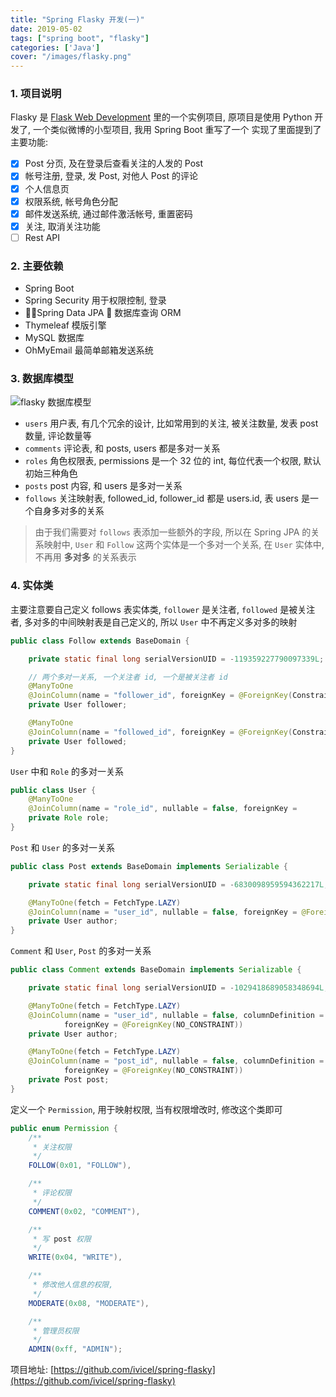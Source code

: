 ```yaml
---
title: "Spring Flasky 开发(一)"
date: 2019-05-02
tags: ["spring boot", "flasky"]
categories: ['Java']
cover: "/images/flasky.png"
---
```


### 1. 项目说明

Flasky 是 [Flask Web Development](https://book.douban.com/subject/26274202/) 里的一个实例项目, 原项目是使用 Python 开发了, 一个类似微博的小型项目, 我用 Spring Boot 重写了一个
实现了里面提到了主要功能:

-   [x] Post 分页, 及在登录后查看关注的人发的 Post
-   [x] 帐号注册, 登录, 发 Post, 对他人 Post 的评论
-   [x] 个人信息页
-   [x] 权限系统, 帐号角色分配
-   [x] 邮件发送系统, 通过邮件激活帐号, 重置密码
-   [x] 关注, 取消关注功能
-   [ ] Rest API

### 2. 主要依赖

-   Spring Boot
-   Spring Security 用于权限控制, 登录
-   Spring Data JPA  数据库查询 ORM
-   Thymeleaf 模版引擎
-   MySQL 数据库
-   OhMyEmail 最简单邮箱发送系统

### 3. 数据库模型

![flasky 数据库模型](/images/flasky.png)

-   `users` 用户表, 有几个冗余的设计, 比如常用到的关注, 被关注数量, 发表 post 数量, 评论数量等
-   `comments` 评论表, 和 posts, users 都是多对一关系
-   `roles` 角色权限表, permissions 是一个 32 位的 int, 每位代表一个权限, 默认初始三种角色
-   `posts` post 内容, 和 users 是多对一关系
-   `follows` 关注映射表, followed_id, follower_id 都是 users.id, 表 users 是一个自身多对多的关系

> 由于我们需要对 `follows` 表添加一些额外的字段, 所以在 Spring JPA 的关系映射中, `User` 和 `Follow` 这两个实体是一个多对一个关系, 在 `User` 实体中, 不再用 **多对多** 的关系表示

### 4. 实体类

主要注意要自己定义 follows 表实体类, `follower` 是关注者, `followed` 是被关注者, 多对多的中间映射表是自己定义的, 所以 `User` 中不再定义多对多的映射

```java
public class Follow extends BaseDomain {

    private static final long serialVersionUID = -119359227790097339L;

    // 两个多对一关系, 一个关注者 id, 一个是被关注者 id
    @ManyToOne
    @JoinColumn(name = "follower_id", foreignKey = @ForeignKey(ConstraintMode.NO_CONSTRAINT))
    private User follower;

    @ManyToOne
    @JoinColumn(name = "followed_id", foreignKey = @ForeignKey(ConstraintMode.NO_CONSTRAINT))
    private User followed;
}
```

`User` 中和 `Role` 的多对一关系

```java
public class User {
    @ManyToOne
    @JoinColumn(name = "role_id", nullable = false, foreignKey =       @ForeignKey(NO_CONSTRAINT))
    private Role role;
}
```

`Post` 和 `User` 的多对一关系

```java
public class Post extends BaseDomain implements Serializable {

    private static final long serialVersionUID = -6830098959594362217L;

    @ManyToOne(fetch = FetchType.LAZY)
    @JoinColumn(name = "user_id", nullable = false, foreignKey = @ForeignKey(NO_CONSTRAINT))
    private User author;
}
```

`Comment` 和 `User`, `Post` 的多对一关系

```java
public class Comment extends BaseDomain implements Serializable {

    private static final long serialVersionUID = -1029418689058348694L;

    @ManyToOne(fetch = FetchType.LAZY)
    @JoinColumn(name = "user_id", nullable = false, columnDefinition = "bigint",
            foreignKey = @ForeignKey(NO_CONSTRAINT))
    private User author;

    @ManyToOne(fetch = FetchType.LAZY)
    @JoinColumn(name = "post_id", nullable = false, columnDefinition = "bigint",
            foreignKey = @ForeignKey(NO_CONSTRAINT))
    private Post post;
}
```

定义一个 `Permission`, 用于映射权限, 当有权限增改时, 修改这个类即可

```java
public enum Permission {
    /**
     * 关注权限
     */
    FOLLOW(0x01, "FOLLOW"),

    /**
     * 评论权限
     */
    COMMENT(0x02, "COMMENT"),

    /**
     * 写 post 权限
     */
    WRITE(0x04, "WRITE"),

    /**
     * 修改他人信息的权限,
     */
    MODERATE(0x08, "MODERATE"),

    /**
     * 管理员权限
     */
    ADMIN(0xff, "ADMIN");
```

项目地址: [https://github.com/ivicel/spring-flasky](https://github.com/ivicel/spring-flasky)
